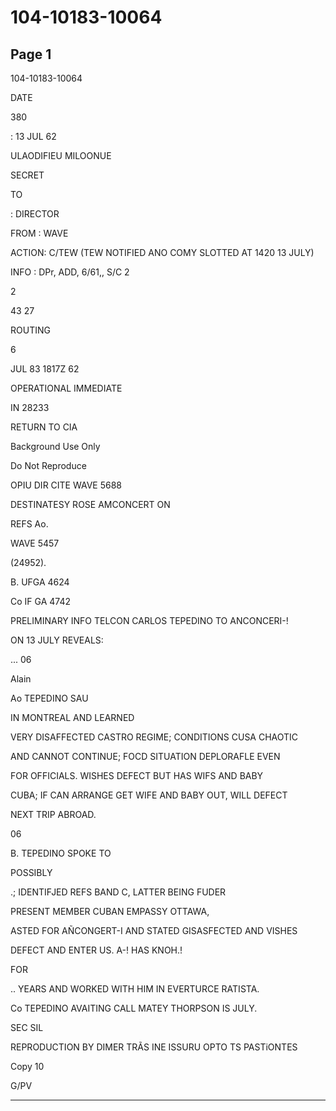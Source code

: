 # 104-10183-10064

## Page 1

104-10183-10064

DATE

380

: 13 JUL 62

ULAODIFIEU MILOONUE

SECRET

TO

: DIRECTOR

FROM : WAVE

ACTION: C/TEW (TEW NOTIFIED ANO COMY SLOTTED AT 1420 13 JULY)

INFO : DPr, ADD, 6/61,, S/C 2

2

43 27

ROUTING

6

JUL 83 1817Z 62

OPERATIONAL IMMEDIATE

IN 28233

RETURN TO CIA

Background Use Only

Do Not Reproduce

OPIU DIR CITE WAVE 5688

DESTINATESY ROSE AMCONCERT ON

REFS Ao.

WAVE 5457

(24952).

B. UFGA 4624

Co IF GA 4742

PRELIMINARY INFO TELCON CARLOS TEPEDINO TO ANCONCERI-!

ON 13 JULY REVEALS:

... 06

Alain

Ao TEPEDINO SAU

IN MONTREAL AND LEARNED

VERY DISAFFECTED CASTRO REGIME; CONDITIONS CUSA CHAOTIC

AND CANNOT CONTINUE; FOCD SITUATION DEPLORAFLE EVEN

FOR OFFICIALS. WISHES DEFECT BUT HAS WIFS AND BABY

CUBA; IF CAN ARRANGE GET WIFE AND BABY OUT, WILL DEFECT

NEXT TRIP ABROAD.

06

B. TEPEDINO SPOKE TO

POSSIBLY

.; IDENTIFJED REFS BAND C, LATTER BEING FUDER

PRESENT MEMBER CUBAN EMPASSY OTTAWA,

ASTED FOR AÑCONGERT-I AND STATED GISASFECTED AND VISHES

DEFECT AND ENTER US. A-! HAS KNOH.!

FOR

.. YEARS AND WORKED WITH HIM IN EVERTURCE RATISTA.

Co TEPEDINO AVAITING CALL MATEY THORPSON IS JULY.

SEC SIL

REPRODUCTION BY DIMER TRÃS INE ISSURU OPTO TS PASTiONTES

Copy 10

G/PV

---

